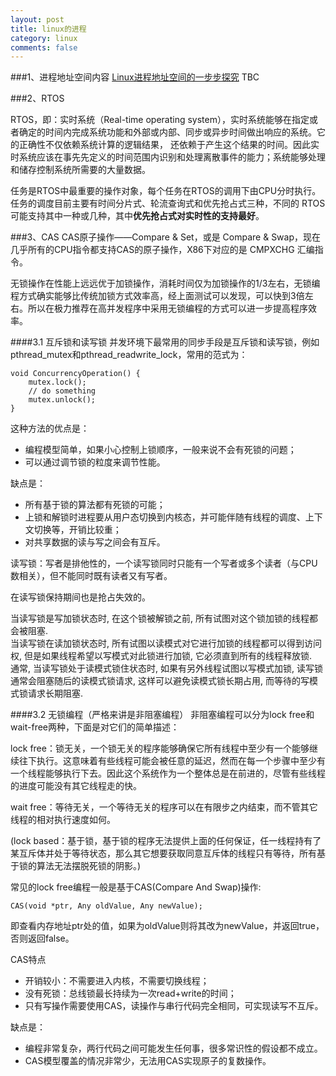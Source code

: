 ```yaml
---
layout: post
title: linux的进程
category: linux
comments: false
---
```


###1、进程地址空间内容
[Linux进程地址空间的一步步探究](http://soft.chinabyte.com/os/51/12324551.shtml)
TBC 


###2、RTOS

RTOS，即：实时系统（Real-time operating system），实时系统能够在指定或者确定的时间内完成系统功能和外部或内部、同步或异步时间做出响应的系统。它的正确性不仅依赖系统计算的逻辑结果， 还依赖于产生这个结果的时间。因此实时系统应该在事先先定义的时间范围内识别和处理离散事件的能力；系统能够处理和储存控制系统所需要的大量数据。

任务是RTOS中最重要的操作对象，每个任务在RTOS的调用下由CPU分时执行。任务的调度目前主要有时间分片式、轮流查询式和优先抢占式三种，不同的 RTOS可能支持其中一种或几种，其中**优先抢占式对实时性的支持最好**。

###3、CAS
CAS原子操作——Compare & Set，或是 Compare & Swap，现在几乎所有的CPU指令都支持CAS的原子操作，X86下对应的是 CMPXCHG 汇编指令。

无锁操作在性能上远远优于加锁操作，消耗时间仅为加锁操作的1/3左右，无锁编程方式确实能够比传统加锁方式效率高，经上面测试可以发现，可以快到3倍左右。所以在极力推荐在高并发程序中采用无锁编程的方式可以进一步提高程序效率。

####3.1 互斥锁和读写锁
并发环境下最常用的同步手段是互斥锁和读写锁，例如pthread_mutex和pthread_readwrite_lock，常用的范式为：

	void ConcurrencyOperation() {
		mutex.lock();
		// do something
		mutex.unlock();
	}

这种方法的优点是：

- 编程模型简单，如果小心控制上锁顺序，一般来说不会有死锁的问题；
- 可以通过调节锁的粒度来调节性能。

缺点是：

- 所有基于锁的算法都有死锁的可能；
- 上锁和解锁时进程要从用户态切换到内核态，并可能伴随有线程的调度、上下文切换等，开销比较重；
- 对共享数据的读与写之间会有互斥。

读写锁：写者是排他性的，一个读写锁同时只能有一个写者或多个读者（与CPU数相关），但不能同时既有读者又有写者。

在读写锁保持期间也是抢占失效的。

当读写锁是写加锁状态时, 在这个锁被解锁之前, 所有试图对这个锁加锁的线程都会被阻塞.  
当读写锁在读加锁状态时, 所有试图以读模式对它进行加锁的线程都可以得到访问权, 但是如果线程希望以写模式对此锁进行加锁, 它必须直到所有的线程释放锁.  
通常, 当读写锁处于读模式锁住状态时, 如果有另外线程试图以写模式加锁, 读写锁通常会阻塞随后的读模式锁请求, 这样可以避免读模式锁长期占用, 而等待的写模式锁请求长期阻塞.


####3.2 无锁编程（严格来讲是非阻塞编程）
非阻塞编程可以分为lock free和wait-free两种，下面是对它们的简单描述：

lock free：锁无关，一个锁无关的程序能够确保它所有线程中至少有一个能够继续往下执行。这意味着有些线程可能会被任意的延迟，然而在每一个步骤中至少有一个线程能够执行下去。因此这个系统作为一个整体总是在前进的，尽管有些线程的进度可能没有其它线程走的快。

wait free：等待无关，一个等待无关的程序可以在有限步之内结束，而不管其它线程的相对执行速度如何。

(lock based：基于锁，基于锁的程序无法提供上面的任何保证，任一线程持有了某互斥体并处于等待状态，那么其它想要获取同意互斥体的线程只有等待，所有基于锁的算法无法摆脱死锁的阴影。)

常见的lock free编程一般是基于CAS(Compare And Swap)操作:

	CAS(void *ptr, Any oldValue, Any newValue);

即查看内存地址ptr处的值，如果为oldValue则将其改为newValue，并返回true，否则返回false。

CAS特点

- 开销较小：不需要进入内核，不需要切换线程；
- 没有死锁：总线锁最长持续为一次read+write的时间；
- 只有写操作需要使用CAS，读操作与串行代码完全相同，可实现读写不互斥。


缺点是：

- 编程非常复杂，两行代码之间可能发生任何事，很多常识性的假设都不成立。
- CAS模型覆盖的情况非常少，无法用CAS实现原子的复数操作。